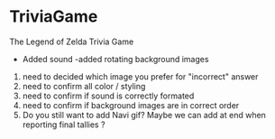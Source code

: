 # TriviaGame

The Legend of Zelda Trivia Game 

- Added sound 
-added rotating background images 

1. need to decided which image you prefer for "incorrect" answer 
2. need to confirm all color / styling  
3. need to confirm if sound is correctly formated 
4. need to confirm if background images are in correct order 
5. Do you still want to add Navi gif? Maybe we can add at end when reporting final tallies ? 
